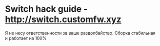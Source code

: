 # Switch hack guide -http://switch.customfw.xyz


Я не несу ответственности за ваше раздолбайство. Сборка стабильная и работает на 100%

